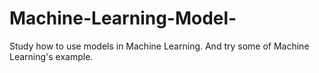 # Machine-Learning-Model-
Study how to use models in Machine Learning. And try some of Machine Learning's example.

